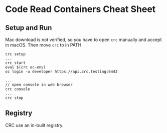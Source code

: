 # Code Read Containers Cheat Sheet

## Setup and Run
Mac download is not verified, so you have to open `crc` manually and accept in macOS. Then move `crc` to in PATH.
```
crc setup
...
crc start
eval $(crc oc-env)
oc login -u developer https://api.crc.testing:6443

...
// open console in web browser
crc console
...
crc stop
```

## Registry
CRC use an in-built registry.


##
